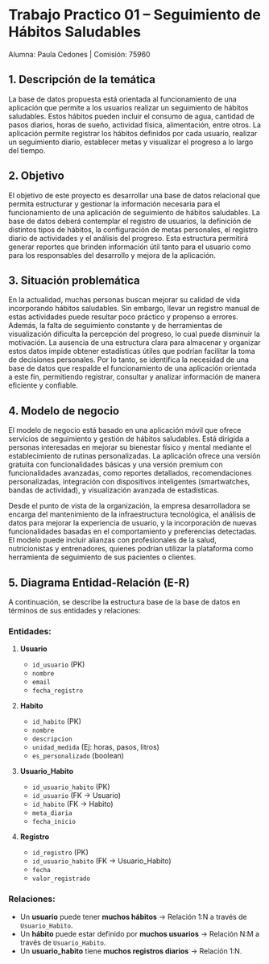 # Trabajo Practico 01 – Seguimiento de Hábitos Saludables
Alumna: Paula Cedones | Comisión: 75960

## 1. Descripción de la temática

La base de datos propuesta está orientada al funcionamiento de una aplicación que permite a los usuarios realizar un seguimiento de hábitos saludables. Estos hábitos pueden incluir el consumo de agua, cantidad de pasos diarios, horas de sueño, actividad física, alimentación, entre otros. La aplicación permite registrar los hábitos definidos por cada usuario, realizar un seguimiento diario, establecer metas y visualizar el progreso a lo largo del tiempo.

## 2. Objetivo

El objetivo de este proyecto es desarrollar una base de datos relacional que permita estructurar y gestionar la información necesaria para el funcionamiento de una aplicación de seguimiento de hábitos saludables. La base de datos deberá contemplar el registro de usuarios, la definición de distintos tipos de hábitos, la configuración de metas personales, el registro diario de actividades y el análisis del progreso. Esta estructura permitirá generar reportes que brinden información útil tanto para el usuario como para los responsables del desarrollo y mejora de la aplicación.

## 3. Situación problemática

En la actualidad, muchas personas buscan mejorar su calidad de vida incorporando hábitos saludables. Sin embargo, llevar un registro manual de estas actividades puede resultar poco práctico y propenso a errores. Además, la falta de seguimiento constante y de herramientas de visualización dificulta la percepción del progreso, lo cual puede disminuir la motivación. La ausencia de una estructura clara para almacenar y organizar estos datos impide obtener estadísticas útiles que podrían facilitar la toma de decisiones personales. Por lo tanto, se identifica la necesidad de una base de datos que respalde el funcionamiento de una aplicación orientada a este fin, permitiendo registrar, consultar y analizar información de manera eficiente y confiable.

## 4. Modelo de negocio

El modelo de negocio está basado en una aplicación móvil que ofrece servicios de seguimiento y gestión de hábitos saludables. Está dirigida a personas interesadas en mejorar su bienestar físico y mental mediante el establecimiento de rutinas personalizadas. La aplicación ofrece una versión gratuita con funcionalidades básicas y una versión premium con funcionalidades avanzadas, como reportes detallados, recomendaciones personalizadas, integración con dispositivos inteligentes (smartwatches, bandas de actividad), y visualización avanzada de estadísticas.

Desde el punto de vista de la organización, la empresa desarrolladora se encarga del mantenimiento de la infraestructura tecnológica, el análisis de datos para mejorar la experiencia de usuario, y la incorporación de nuevas funcionalidades basadas en el comportamiento y preferencias detectadas. El modelo puede incluir alianzas con profesionales de la salud, nutricionistas y entrenadores, quienes podrían utilizar la plataforma como herramienta de seguimiento de sus pacientes o clientes.

## 5. Diagrama Entidad-Relación (E-R)

A continuación, se describe la estructura base de la base de datos en términos de sus entidades y relaciones:

### Entidades:

1. **Usuario**
   - `id_usuario` (PK)
   - `nombre`
   - `email`
   - `fecha_registro`

2. **Habito**
   - `id_habito` (PK)
   - `nombre`
   - `descripcion`
   - `unidad_medida` (Ej: horas, pasos, litros)
   - `es_personalizado` (boolean)

3. **Usuario_Habito**
   - `id_usuario_habito` (PK)
   - `id_usuario` (FK → Usuario)
   - `id_habito` (FK → Habito)
   - `meta_diaria`
   - `fecha_inicio`

4. **Registro**
   - `id_registro` (PK)
   - `id_usuario_habito` (FK → Usuario_Habito)
   - `fecha`
   - `valor_registrado`

### Relaciones:

- Un **usuario** puede tener **muchos hábitos** → Relación 1:N a través de `Usuario_Habito`.
- Un **hábito** puede estar definido por **muchos usuarios** → Relación N:M a través de `Usuario_Habito`.
- Un **usuario_habito** tiene **muchos registros diarios** → Relación 1:N.


